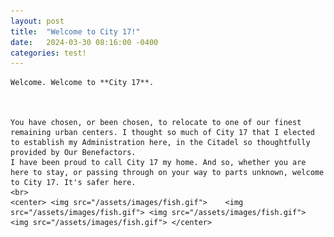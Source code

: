 ```yaml
---
layout: post
title:  "Welcome to City 17!"
date:   2024-03-30 08:16:00 -0400
categories: test!
---
```


    Welcome. Welcome to **City 17**.



    You have chosen, or been chosen, to relocate to one of our finest remaining urban centers. I thought so much of City 17 that I elected to establish my Administration here, in the Citadel so thoughtfully provided by Our Benefactors. 
	I have been proud to call City 17 my home. And so, whether you are here to stay, or passing through on your way to parts unknown, welcome to City 17. It's safer here.
	<br>
	<center> <img src="/assets/images/fish.gif">	<img src="/assets/images/fish.gif">	<img src="/assets/images/fish.gif">	<img src="/assets/images/fish.gif"> </center>

